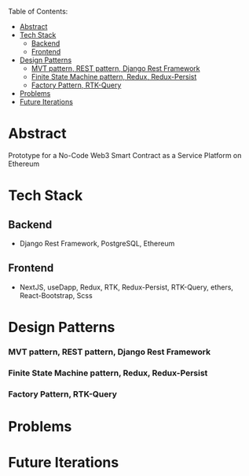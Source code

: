
Table of Contents:
- [Abstract](#abstract)
- [Tech Stack](#tech-stack)
  - [Backend](#backend)
  - [Frontend](#frontend)
- [Design Patterns](#design-patterns)
    - [MVT pattern, REST pattern, Django Rest Framework](#mvt-pattern-rest-pattern-django-rest-framework)
    - [Finite State Machine pattern, Redux, Redux-Persist](#finite-state-machine-pattern-redux-redux-persist)
    - [Factory Pattern, RTK-Query](#factory-pattern-rtk-query)
- [Problems](#problems)
- [Future Iterations](#future-iterations)




# Abstract

Prototype for a No-Code Web3 Smart Contract as a Service Platform on Ethereum

# Tech Stack

## Backend
  - Django Rest Framework, PostgreSQL, Ethereum

## Frontend
  - NextJS, useDapp, Redux, RTK, Redux-Persist, RTK-Query, ethers, React-Bootstrap, Scss

# Design Patterns

### MVT pattern, REST pattern, Django Rest Framework

### Finite State Machine pattern, Redux, Redux-Persist

### Factory Pattern, RTK-Query

# Problems

# Future Iterations